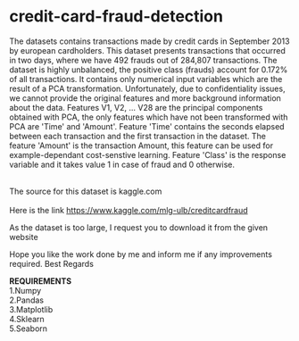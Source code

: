 # credit-card-fraud-detection
<p>The datasets contains transactions made by credit cards in September 2013 by european cardholders. 
This dataset presents transactions that occurred in two days, where we have 492 frauds out of 284,807 transactions. 
The dataset is highly unbalanced, the positive class (frauds) account for 0.172% of all transactions.
It contains only numerical input variables which are the result of a PCA transformation. 
Unfortunately, due to confidentiality issues, we cannot provide the original features and more background information about the data. 
Features V1, V2, ... V28 are the principal components obtained with PCA, the only features which have not been transformed with PCA are 'Time' and 'Amount'. Feature 'Time' contains the seconds elapsed between each transaction and the first transaction in the dataset. 
The feature 'Amount' is the transaction Amount, this feature can be used for example-dependant cost-senstive learning. 
Feature 'Class' is the response variable and it takes value 1 in case of fraud and 0 otherwise.</p>

<br> The source for this dataset is kaggle.com</br>
 <br>Here is the link https://www.kaggle.com/mlg-ulb/creditcardfraud  </br>
 <p>As the dataset is too large, I request you to download it from the given website</p>
 <p>Hope you like the work done by me and inform me if any improvements required.
  Best Regards
 </p>

<p><b>REQUIREMENTS</b><br>
 1.Numpy<br>
 2.Pandas<br>
 3.Matplotlib<br>
 4.Sklearn<br>
 5.Seaborn<br></p>
